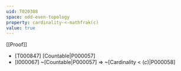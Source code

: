 ```yaml
---
uid: T020308
space: odd-even-topology
property: cardinality-<-mathfrak(c)
value: true
---
```

[[Proof]]

* [T000847] [Countable|P000057]
* [I000067] ~[Countable|P000057] => ~[Cardinality < $\mathfrak(c)$|P000058]

